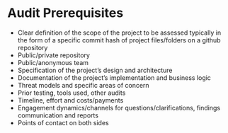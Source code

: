 # Audit Prerequisites

- Clear definition of the scope of the project to be assessed typically in the form of a specific  commit hash of project files/folders on a github repository
- Public/private repository
- Public/anonymous team
- Specification of the project’s design and architecture
- Documentation of the project’s implementation and business logic
- Threat models and specific areas of concern
- Prior testing, tools used, other audits
- Timeline, effort and costs/payments
- Engagement dynamics/channels for questions/clarifications, findings communication and reports
- Points of contact on both sides